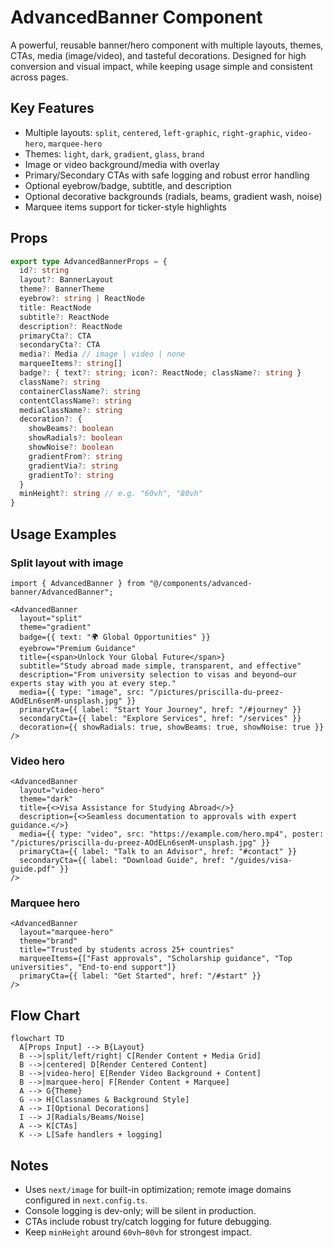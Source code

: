 # AdvancedBanner Component

A powerful, reusable banner/hero component with multiple layouts, themes, CTAs, media (image/video), and tasteful decorations. Designed for high conversion and visual impact, while keeping usage simple and consistent across pages.

## Key Features
- Multiple layouts: `split`, `centered`, `left-graphic`, `right-graphic`, `video-hero`, `marquee-hero`
- Themes: `light`, `dark`, `gradient`, `glass`, `brand`
- Image or video background/media with overlay
- Primary/Secondary CTAs with safe logging and robust error handling
- Optional eyebrow/badge, subtitle, and description
- Optional decorative backgrounds (radials, beams, gradient wash, noise)
- Marquee items support for ticker-style highlights

## Props
```ts
export type AdvancedBannerProps = {
  id?: string
  layout?: BannerLayout
  theme?: BannerTheme
  eyebrow?: string | ReactNode
  title: ReactNode
  subtitle?: ReactNode
  description?: ReactNode
  primaryCta?: CTA
  secondaryCta?: CTA
  media?: Media // image | video | none
  marqueeItems?: string[]
  badge?: { text?: string; icon?: ReactNode; className?: string }
  className?: string
  containerClassName?: string
  contentClassName?: string
  mediaClassName?: string
  decoration?: {
    showBeams?: boolean
    showRadials?: boolean
    showNoise?: boolean
    gradientFrom?: string
    gradientVia?: string
    gradientTo?: string
  }
  minHeight?: string // e.g. "60vh", "80vh"
}
```

## Usage Examples

### Split layout with image
```tsx
import { AdvancedBanner } from "@/components/advanced-banner/AdvancedBanner";

<AdvancedBanner
  layout="split"
  theme="gradient"
  badge={{ text: "🌍 Global Opportunities" }}
  eyebrow="Premium Guidance"
  title={<span>Unlock Your Global Future</span>}
  subtitle="Study abroad made simple, transparent, and effective"
  description="From university selection to visas and beyond—our experts stay with you at every step."
  media={{ type: "image", src: "/pictures/priscilla-du-preez-AOdELn6senM-unsplash.jpg" }}
  primaryCta={{ label: "Start Your Journey", href: "/#journey" }}
  secondaryCta={{ label: "Explore Services", href: "/services" }}
  decoration={{ showRadials: true, showBeams: true, showNoise: true }}
/>
```

### Video hero
```tsx
<AdvancedBanner
  layout="video-hero"
  theme="dark"
  title={<>Visa Assistance for Studying Abroad</>}
  description={<>Seamless documentation to approvals with expert guidance.</>}
  media={{ type: "video", src: "https://example.com/hero.mp4", poster: "/pictures/priscilla-du-preez-AOdELn6senM-unsplash.jpg" }}
  primaryCta={{ label: "Talk to an Advisor", href: "#contact" }}
  secondaryCta={{ label: "Download Guide", href: "/guides/visa-guide.pdf" }}
/>
```

### Marquee hero
```tsx
<AdvancedBanner
  layout="marquee-hero"
  theme="brand"
  title="Trusted by students across 25+ countries"
  marqueeItems={["Fast approvals", "Scholarship guidance", "Top universities", "End-to-end support"]}
  primaryCta={{ label: "Get Started", href: "/#start" }}
/>
```

## Flow Chart

```mermaid
flowchart TD
  A[Props Input] --> B{Layout}
  B -->|split/left/right| C[Render Content + Media Grid]
  B -->|centered| D[Render Centered Content]
  B -->|video-hero| E[Render Video Background + Content]
  B -->|marquee-hero| F[Render Content + Marquee]
  A --> G{Theme}
  G --> H[Classnames & Background Style]
  A --> I[Optional Decorations]
  I --> J[Radials/Beams/Noise]
  A --> K[CTAs]
  K --> L[Safe handlers + logging]
```

## Notes
- Uses `next/image` for built-in optimization; remote image domains configured in `next.config.ts`.
- Console logging is dev-only; will be silent in production.
- CTAs include robust try/catch logging for future debugging.
- Keep `minHeight` around `60vh`–`80vh` for strongest impact.


